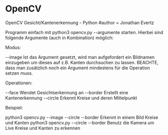 # OpenCV
OpenCV Gesicht/Kantenerkennung - Python 
#author = Jonathan Evertz

Programm einfach mit 
    python3 opencv.py --argumente
starten.
Hierbei sind folgende Argumente (auch in Kombination) möglich:

Modus:

--image Ist das Argument gesetzt, wird man aufgefordert ein Bildnamen einzugeben um dieses auf z.B. Kanten durchsuchen zu lassen. BEACHTE, dass man zusätzlich noch               ein Argument mindestens für die Operation setzen muss. 

Operationen: 

--face Wendet Gesichtserkennung an
--border Erstellt eine Kantenerkennung
--circle Erkennt Kreise und deren Mittelpunkt

Beispiel:

python3 opencv.py --image --circle --border Erkennt in einem Bild Kreise und Kanten
python3 opencv.py --circle --border Benutz die Kamera um Live Kreise und Kanten zu erkennen
